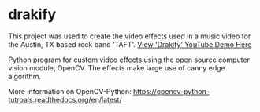 # drakify
This project was used to create the video effects used in a music video for the Austin, TX based rock band 'TAFT'.
<a href="https://www.youtube.com/watch?v=e6oUfmRSHhE" target="_blank">View 'Drakify' YouTube Demo Here</a>

Python program for custom video effects using the open source computer vision module, OpenCV.
The effects make large use of canny edge algorithm.


More information on OpenCV-Python: https://opencv-python-tutroals.readthedocs.org/en/latest/
